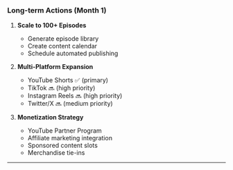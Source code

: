### Long-term Actions (Month 1)

1. **Scale to 100+ Episodes**
   - Generate episode library
   - Create content calendar
   - Schedule automated publishing

2. **Multi-Platform Expansion**
   - YouTube Shorts ✅ (primary)
   - TikTok 🔜 (high priority)
   - Instagram Reels 🔜 (high priority)
   - Twitter/X 🔜 (medium priority)

3. **Monetization Strategy**
   - YouTube Partner Program
   - Affiliate marketing integration
   - Sponsored content slots
   - Merchandise tie-ins

---
